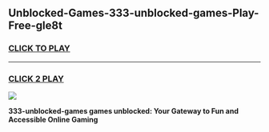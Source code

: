 
## Unblocked-Games-333-unblocked-games-Play-Free-gle8t
<h3>
<a href="https://premium76.site?title=333-unblocked-games&ref=23A">CLICK TO PLAY</a></h3>
<hr>

<h3>
<a href="https://premium76.site?title=333-unblocked-games&ref=23A">CLICK 2 PLAY</a>
  
</h3>

<a href="https://premium76.site?title=333-unblocked-games&ref=23A"><img src="https://clearcache.store/games.png"></a>


**333-unblocked-games games unblocked: Your Gateway to Fun and Accessible Online Gaming**
